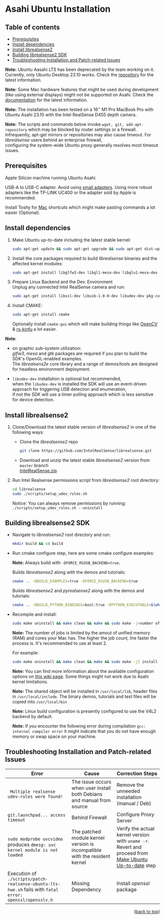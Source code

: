 <a name="readme-top"></a>

# Asahi Ubuntu Installation


## Table of contents

  * [Prerequisites](#prerequisites)
  * [Install dependencies](#install-dependencies)
  * [Install librealsense2](#install-librealsense2)
  * [Building librealsense2 SDK](#building-librealsense2-sdk)
  * [Troubleshooting Installation and Patch-related Issues](#troubleshooting-installation-and-patch-related-issues)

**Note:** Ubuntu Aasahi LTS has been deprecated by the team working on it. Currently, only Ubuntu Desktop 23.10 works. Check the [repository](https://github.com/UbuntuAsahi/ubuntu-asahi) for the latest information. 

**Note:** Some Mac hardware features that might be used during development (like using external displays) might not be supported on Asahi. Check the [documentation](https://asahilinux.org/fedora/#device-support) for the latest information.

**Note:** The installation has been tested on a 16'' M1 Pro MacBook Pro with Ubuntu Asahi 23.10 with the Intel RealSense D455 depth camera.

**Note:** The scripts and commands below invoke `wget, git, add-apt-repository` which may be blocked by router settings or a firewall. \
Infrequently, apt-get mirrors or repositories may also cause timeout. For _librealsense_ users behind an enterprise firewall, \
configuring the system-wide Ubuntu proxy generally resolves most timeout issues.

## Prerequisites

Apple Silicon machine running Ubuntu Asahi.

USB-A to USB-C adapter. Avoid using [small adapters](https://www.amazon.com/Henrety-Adapter-Female-Compatible-MacBook/dp/B0B4S2SKNH/ref=sr_1_11?crid=7ZELTWN9XIZ5&dib=eyJ2IjoiMSJ9.CaJU0UhhA1-dAJiLYaVrjJwpmfcLIfDwNxIladP6dT7iRz3FCge_4Gfn1J2gAqMV3uF3-KIu35i7TR5Z-0-PnVQMJLrP_0Sgz64CQv9xuvRapH2fxTt0LHZfz76wSbVq25pST-q4oE4ehi0_i4gmDBGy9aMsAwG_IKMJvz5wHcX0dxDvcxu39VfCYX1Fsy0fbXxzv2kPUMv2mjgn-CoM39DLpxqdUUu__8HUYfBXOts._Mxa1MFaQEql-xXh-oK1lvVnR02J1zQAa6zcSZZIA4Y&dib_tag=se&keywords=usb-a%2Bto%2Busb-c%2Badapter&qid=1710749441&sprefix=usb-a%2Bto%2Busb-c%2B%2Caps%2C298&sr=8-11&th=1). Using more robust adapters like the TP-LINK UC400 or the adapter sold by Apple is recommended.

Install Toshy for [Mac](https://github.com/RedBearAK/toshy?tab=readme-ov-file#requirements) shortcuts which might make pasting commands a lot easier (Optional).


## Install dependencies

1. Make Ubuntu up-to-date including the latest stable kernel:
   ```sh
   sudo apt-get update && sudo apt-get upgrade && sudo apt-get dist-upgrade
   ```
2. Install the core packages required to build _librealsense_ binaries and the affected kernel modules:
   ```sh
   sudo apt-get install libglfw3-dev libgl1-mesa-dev libglu1-mesa-dev at
   ```
3. Prepare Linux Backend and the Dev. Environment \
   Unplug any connected Intel RealSense camera and run:
   ```sh
   sudo apt-get install libssl-dev libusb-1.0-0-dev libudev-dev pkg-config libgtk-3-dev
   ```
4. Install CMAKE:
   ```sh
   sudo apt-get install cmake
   ```
   Optionally install `cmake-gui` which will make building things like [OpenCV](https://github.com/opencv/opencv_contrib/blob/master/README.md) & [rs-kinfu](https://github.com/opencv/opencv_contrib/blob/master/README.md) a lot easier.

**Note**:

* on graphic sub-system utilization: \
*glfw3*, *mesa* and *gtk* packages are required if you plan to build the SDK's OpenGL-enabled examples. \
The *librealsens2e* core library and a range of demos/tools are designed for headless environment deployment.

* `libudev-dev` installation is optional but recommended, \
when the `libudev-dev` is installed the SDK will use an event-driven approach for triggering USB detection and enumeration, \
if not the SDK will use a timer polling approach which is less sensitive for device detection.


## Install librealsense2

1. Clone/Download the latest stable version of _librealsense2_ in one of the following ways:
   * Clone the _librealsense2_ repo
     ```sh
     git clone https://github.com/IntelRealSense/librealsense.git
     ```
   * Download and unzip the latest stable _librealsense2_ version from `master` branch \
     [IntelRealSense.zip](https://github.com/IntelRealSense/librealsense/archive/master.zip)

2. Run Intel Realsense permissions script from _librealsense2_ root directory:
   ```sh
   cd librealsense
   sudo ./scripts/setup_udev_rules.sh
   ```
   Notice: You can always remove permissions by running: `./scripts/setup_udev_rules.sh --uninstall`

## Building librealsense2 SDK

  * Navigate to _librealsense2_ root directory and run:
    ```sh
    mkdir build && cd build
    ```
  * Run cmake configure step, here are some cmake configure examples: 
   
    **Note:** Always build with `-DFORCE_RSUSB_BACKEND=true`. 

    Builds _librealsense2_ along with the demos and tutorials:
    ```sh
    cmake .. -DBUILD_EXAMPLES=true -DFORCE_RSUSB_BACKEND=true
    ```
    Builds _librealsense2_ and _pyrealsense2_ along with the demos and tutorials:
    ```sh
    cmake .. -DBUILD_PYTHON_BINDINGS=bool:true -DPYTHON_EXECUTABLE=$(which python3) -DBUILD_EXAMPLES=bool:true -DFORCE_RSUSB_BACKEND=true
    ```
  * Recompile and install:
    ```sh
    sudo make uninstall && make clean && make && sudo make -j<number of jobs> install
    ```
    **Note:** The number of jobs is limited by the amout of unified memory (RAM) and cores your Mac has. The higher the job count, the faster the process is.
    It's recommended to use at least 2. 

    For example:
    ```sh
    sudo make uninstall && make clean && make && sudo make -j2 install
    ```
    **Note:** You can find more information about the available configuration options on [this wiki page](https://github.com/IntelRealSense/librealsense/wiki/Build-Configuration). Some things might not work due to Asahi kernel limitations.

    **Note:** The shared object will be installed in `/usr/local/lib`, header files in `/usr/local/include`. 
    The binary demos, tutorials and test files will be copied into `/usr/local/bin`

    **Note:** Linux build configuration is presently configured to use the V4L2 backend by default. 
    
    **Note:** If you encounter the following error during compilation `gcc: internal compiler error` 
    it might indicate that you do not have enough memory or swap space on your machine. 



  
## Troubleshooting Installation and Patch-related Issues

| Error                                                                                                     | Cause                                                                      | Correction Steps                                                                                                               |
|-----------------------------------------------------------------------------------------------------------|----------------------------------------------------------------------------|--------------------------------------------------------------------------------------------------------------------------------|
| ` Multiple realsense udev-rules were found!`                                                              | The issue occurs when user install both Debians and manual from source     | Remove the unneeded installation (manual / Deb)                                                                                |
| `git.launchpad... access timeout`                                                                         | Behind Firewall                                                            | Configure Proxy Server                                                                                                         |
| `sudo modprobe uvcvideo` produces `dmesg: uvc kernel module is not loaded`                                | The patched module kernel version is incompatible with the resident kernel | Verify the actual kernel version with `uname -r`. Revert and proceed from [Make Ubuntu Up-to-date](#install-dependencies) step |
| Execution of `./scripts/patch-realsense-ubuntu-lts-hwe.sh` fails with `fatal error: openssl/opensslv.h`   | Missing Dependency                                                         | Install _openssl_ package                                                                                                      |

  <p align="right">(<a href="#readme-top">back to top</a>)</p>